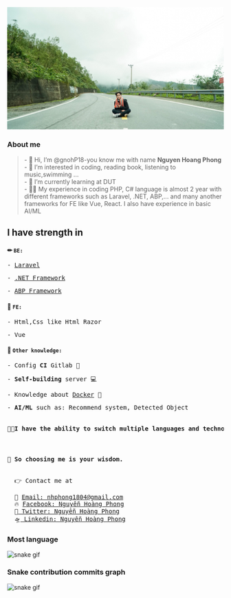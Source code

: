 <img src="dist/background.jpg"/>
<h3>About me</h3>
<blockquote>
  - 👋 Hi, I’m @gnohP18-you know me with name <strong>Nguyen Hoang Phong</strong> </br>
  - 👀 I’m interested in coding, reading book, listening to music,swimming ...</br>
  - 🌱 I’m currently learning at DUT</br>
  - 👨‍💻 My experience in coding PHP, C# language is almost 2 year with different frameworks such as Laravel, .NET, ABP,... and many another frameworks for FE like Vue, React. I also have experience in basic AI/ML
</blockquote>
<h2>I have strength in</h2>
<h4>✏ <code><b>BE</b>:</code></br></h4>

<pre>- <a href="https://laravel.com/">Laravel</a></pre>
<pre>- <a href="https://dotnet.microsoft.com/en-us/">.NET Framework</a></pre>
<pre>- <a href="https://abp.io/">ABP Framework</a></pre>

<h4>🍕 <code><b>FE</b>:</code></br></h4>

<pre>- Html,Css like Html Razor</pre>
<pre>- Vue</pre>

<h4>🚀 <code><b>Other knowledge</b>:</code></br></h4>

<pre>- Config <b>CI</b> Gitlab 🦊</pre>
<pre>- <b>Self-building</b> server 💻</pre>
<pre>- Knowledge about <a href="https://docs.docker.com/">Docker</a> 🚢</pre>
<pre>- <b>AI/ML</b> such as: Recommend system, Detected Object</pre>

<pre><h4>🧑‍💻I have the ability to <b>switch multiple languages and technology quickly</b></h4></br><h4>🥰 So choosing me is your wisdom.</h4></pre>
<pre>
  👉 Contact me at</br>
  📧 <a href = "mailto:nhphong1804@gmail.com">Email: nhphong1804@gmail.com</a>
  🔥 <a href = "https://www.facebook.com/tk.sin.33/">Facebook: Nguyễn Hoàng Phong</a>
  🍉<a href = "https://twitter.com/HoangPhongIT"> Twitter: Nguyễn Hoàng Phong</a>
  🛸<a href = "https://www.linkedin.com/in/nguyen-hoang-phong-shuba/"> Linkedin: Nguyễn Hoàng Phong</a>
</pre> 

### Most language
![snake gif](https://github-readme-stats.vercel.app/api/top-langs?username=gnohp18&show_icons=true&locale=en&layout=compact)

### Snake contribution commits graph
![snake gif](https://github.com/gnohP18/gnohP18/blob/output/github-contribution-grid-snake.gif)
<!---
gnohP18/gnohP18 is a ✨ special ✨ repository because its `README.md` (this file) appears on your GitHub profile.
You can click the Preview link to take a look at your changes.
--->
